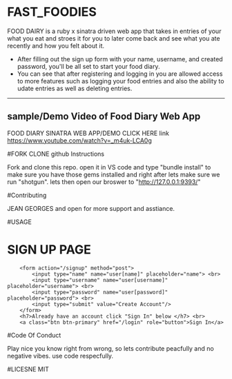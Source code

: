# FAST_FOODIES

FOOD DAIRY is a ruby x sinatra driven web app that takes in entries of your what you eat and stroes it for you to later come back and see what you ate recently and how you felt about it.

- After filling out the sign up form with your name, username, and created password, you'll be all set to start your food diary.
- You can see that after registering and logging in you are allowed access to more features such as logging your food entries and also the ability to udate entries as well as deleting entries.


--------

## sample/Demo Video of Food Diary Web App

FOOD DIARY SINATRA WEB APP/DEMO
CLICK HERE link https://www.youtube.com/watch?v=_m4uk-LCA0g

#FORK CLONE github Instructions

Fork and clone this repo. open it in VS code and type "bundle install" to make sure you have those gems installed and right after lets make sure we run "shotgun".
lets then open our broswer to "http://127.0.0.1:9393/"


#Contributing

JEAN GEORGES and open for more support and asstiance.

#USAGE

<div class="container">
        <H1> SIGN UP PAGE </H1>

        <form action="/signup" method="post">
            <input type="name" name="user[name]" placeholder="name"> <br>
            <input type="username" name="user[username]" placeholder="username"> <br>
            <input type="password" name="user[password]" placeholder="password"> <br>
            <input type="submit" value="Create Account"/>
        </form>
        <h7>Already have an account click "Sign In" below </h7> <br>
        <a class="btn btn-primary" href="/login" role="button">Sign In</a>
</div>


#Code Of Conduct

Play nice you know right from wrong, so lets contribute peacfully and no negative vibes.
use code respecfully.

#LICESNE 
MIT

